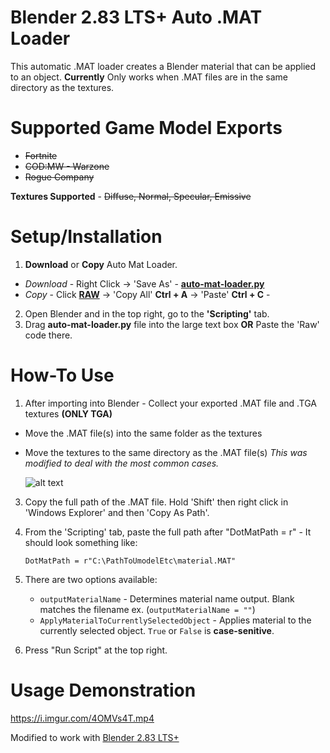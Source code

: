 # Blender 2.83 LTS+ Auto .MAT Loader

This automatic .MAT loader creates a Blender material that can be applied to an object.
**Currently** Only works when .MAT files are in the same directory as the textures.

# Supported Game Model Exports

* ~~Fortnite~~
* ~~COD:MW - Warzone~~
* ~~Rogue Company~~

**Textures Supported** - ~~Diffuse, Normal, Specular, Emissive~~

# Setup/Installation
1. **Download** or **Copy** Auto Mat Loader.
 - _Download_ - Right Click -> 'Save As' - **[auto-mat-loader.py](https://raw.githubusercontent.com/mr910/blender-auto-mat-loader/master/auto-mat-loader.py)** 
 - _Copy_ - Click **[RAW](https://raw.githubusercontent.com/mr910/blender-auto-mat-loader/master/auto-mat-loader.py)** -> 'Copy All' **Ctrl + A** -> 'Paste' **Ctrl + C** - 
2. Open Blender and in the top right, go to the **'Scripting'** tab.
3. Drag **auto-mat-loader.py** file into the large text box **OR** Paste the 'Raw' code there.

# How-To Use

1. After importing into Blender - Collect your exported .MAT file and .TGA textures **(ONLY TGA)**
 - Move the .MAT file(s) into the same folder as the textures
 - Move the textures to the same directory as the .MAT file(s)
   _This was modified to deal with the most common cases._
   
   ![alt text](https://i.imgur.com/msfkUP8.gif)

3. Copy the full path of the .MAT file. Hold 'Shift' then right click in 'Windows Explorer' and then 'Copy As Path'.
4. From the 'Scripting' tab, paste the full path after "DotMatPath = r" - It should look something like: 

   `DotMatPath = r"C:\PathToUmodelEtc\material.MAT"`
   
5. There are two options available:
   
   * `outputMaterialName` - Determines material name output. Blank matches the filename ex. (`outputMaterialName = ""`)
   * `ApplyMaterialToCurrentlySelectedObject` - Applies material to the currently selected object. `True` or `False` is __case-senitive__.
   
6. Press "Run Script" at the top right.

# Usage Demonstration

https://i.imgur.com/4OMVs4T.mp4

Modified to work with [Blender 2.83 LTS+](https://www.blender.org/download/lts/)
